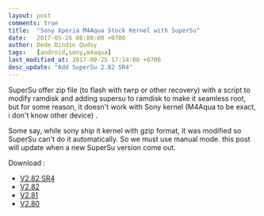 ```yaml
---
layout: post
comments: true
title:  "Sony Xperia M4Aqua Stock Kernel with SuperSu"
date:   2017-05-26 08:00:00 +0700
author: Dede Dindin Qudsy
tags:   [android,sony,m4aqua]
last_modified_at: 2017-09-25 17:14:00 +0700
desc_update: "Add SuperSu 2.82 SR4"
---
```

SuperSu offer zip file (to flash with twrp or other recovery) with a script to modify ramdisk and adding supersu to ramdisk to make it seamless root, but for some reason, it doesn't work with Sony kernel (M4Aqua to be exact, i don't know other device) .

Some say, while sony ship it kernel with gzip format, it was modified so SuperSu can't do it automatically. So we must use manual mode. this post will update when a new SuperSu version come out.

Download :
 - [V2.82 SR4](https://www.androidfilehost.com/?fid=961840155545598307)
 - [V2.82](https://www.androidfilehost.com/?fid=745425885120737685)
 - [V2.81](https://www.androidfilehost.com/?fid=745425885120734671)
 - [V2.80](https://www.androidfilehost.com/?fid=673368273298957486)
